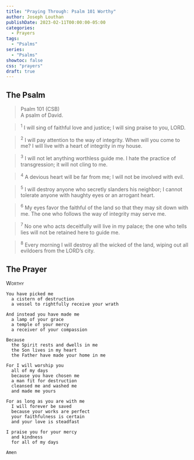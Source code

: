 ```yaml
---
title: "Praying Through: Psalm 101 Worthy"
author: Joseph Louthan
publishDate: 2023-02-11T00:00:00-05:00
categories:
  - Prayers
tags:
  - "Psalms"
series:
  - "Psalms"
showtoc: false
css: "prayers"
draft: true
---
```

## The Psalm

>Psalm 101 (CSB)  
><sup></sup> A psalm of David. 

><sup>1</sup> I will sing of faithful love and justice; I will sing praise to you, LORD. 

><sup>2</sup> I will pay attention to the way of integrity. When will you come to me? I will live with a heart of integrity in my house. 

><sup>3</sup> I will not let anything worthless guide me. I hate the practice of transgression; it will not cling to me. 

><sup>4</sup> A devious heart will be far from me; I will not be involved with evil. 

><sup>5</sup> I will destroy anyone who secretly slanders his neighbor; I cannot tolerate anyone with haughty eyes or an arrogant heart. 

><sup>6</sup> My eyes favor the faithful of the land so that they may sit down with me. The one who follows the way of integrity may serve me. 

><sup>7</sup> No one who acts deceitfully will live in my palace; the one who tells lies will not be retained here to guide me. 

><sup>8</sup> Every morning I will destroy all the wicked of the land, wiping out all evildoers from the LORD’s city.

## The Prayer

<div style="font-variant: small-caps;">
Worthy
</div>

```text
You have picked me
  a cistern of destruction
  a vessel to rightfully receive your wrath

And instead you have made me
  a lamp of your grace
  a temple of your mercy
  a receiver of your compassion

Because
  the Spirit rests and dwells in me
  the Son lives in my heart
  the Father have made your home in me

For I will worship you
  all of my days
  because you have chosen me
  a man fit for destruction
  cleansed me and washed me
  and made me yours

For as long as you are with me
  I will forever be saved
  because your works are perfect
  your faithfulness is certain
  and your love is steadfast

I praise you for your mercy
  and kindness
  for all of my days

Amen
```
